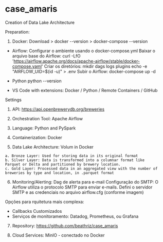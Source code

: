 # case_amaris
Creation of Data Lake Architecture

Preparation: 
  1. Docker: Download > docker --version > docker-compose --version

- Airflow: 
   Configurar o ambiente usando o docker-compose.yml
   Baixar o arquivo base do Airflow: curl -LfO 'https://airflow.apache.org/docs/apache-airflow/stable/docker-compose.yaml'
   Criar os diretórios:
      mkdir dags logs plugins
      echo -e "AIRFLOW_UID=$(id -u)" > .env
   Subir o Airflow: docker-compose up -d

- Python
   python --version

- VS Code with extensions: Docker /  Python /  Remote Containers /  GitHub

Settings
  1. API: <https://api.openbrewerydb.org/breweries> 

  2. Orchestration Tool: Apache Airflow

  3. Language: Python and PySpark

  4. Containerization: Docker 

  5. Data Lake Architecture: Volum in Docker

    a. Bronze Layer: Used for storing data in its original format
    b. Silver Layer: Data is transformed into a columnar format like Parquet or Delta and partitioned by brewery location.
    c. Gold Layer: Processed data in an aggregated view with the number of breweries by type and location, in .parquet format
    
 6. Monitoring/Alerting: Dag de alerta para e-mail
  Configuração do SMTP: O Airflow utiliza o protocolo SMTP para enviar e-mails.
  Defini o servidor SMTP e as credenciais no arquivo airflow.cfg (conforme imagem)

  Opções para rquitetura mais complexa: 
  - Callbacks Customizados
  - Serviços de monitoramento: Datadog, Prometheus, ou Grafana

  7. Repository: https://github.com/beathriz/case_amaris

  8. Cloud Services: MinIO - conectado no Docker


